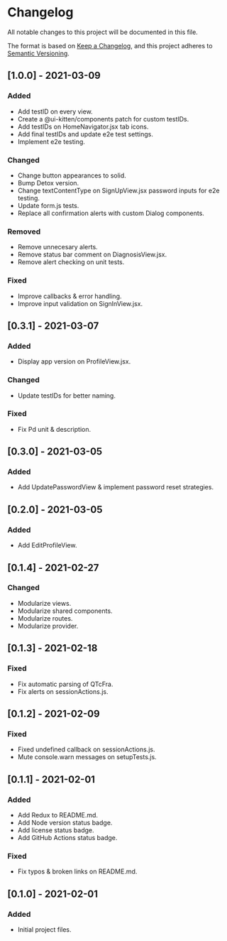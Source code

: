 # Changelog

All notable changes to this project will be documented in this file.

The format is based on [Keep a Changelog](https://keepachangelog.com/en/1.0.0/),
and this project adheres to [Semantic Versioning](https://semver.org/spec/v2.0.0.html).

## [1.0.0] - 2021-03-09

### Added

- Add testID on every view.
- Create a @ui-kitten/components patch for custom testIDs.
- Add testIDs on HomeNavigator.jsx tab icons.
- Add final testIDs and update e2e test settings.
- Implement e2e testing.

### Changed

- Change button appearances to solid.
- Bump Detox version.
- Change textContentType on SignUpView.jsx password inputs for e2e testing.
- Update form.js tests.
- Replace all confirmation alerts with custom Dialog components.

### Removed

- Remove unnecesary alerts.
- Remove status bar comment on DiagnosisView.jsx.
- Remove alert checking on unit tests.

### Fixed

- Improve callbacks & error handling.
- Improve input validation on SignInView.jsx.

## [0.3.1] - 2021-03-07

### Added

- Display app version on ProfileView.jsx.

### Changed

- Update testIDs for better naming.

### Fixed

- Fix Pd unit & description.

## [0.3.0] - 2021-03-05

### Added

- Add UpdatePasswordView & implement password reset strategies.

## [0.2.0] - 2021-03-05

### Added

- Add EditProfileView.

## [0.1.4] - 2021-02-27

### Changed

- Modularize views.
- Modularize shared components.
- Modularize routes.
- Modularize provider.

## [0.1.3] - 2021-02-18

### Fixed

- Fix automatic parsing of QTcFra.
- Fix alerts on sessionActions.js.

## [0.1.2] - 2021-02-09

### Fixed

- Fixed undefined callback on sessionActions.js.
- Mute console.warn messages on setupTests.js.

## [0.1.1] - 2021-02-01

### Added

- Add Redux to README.md.
- Add Node version status badge.
- Add license status badge.
- Add GitHub Actions status badge.

### Fixed

- Fix typos & broken links on README.md.

## [0.1.0] - 2021-02-01

### Added

- Initial project files.

